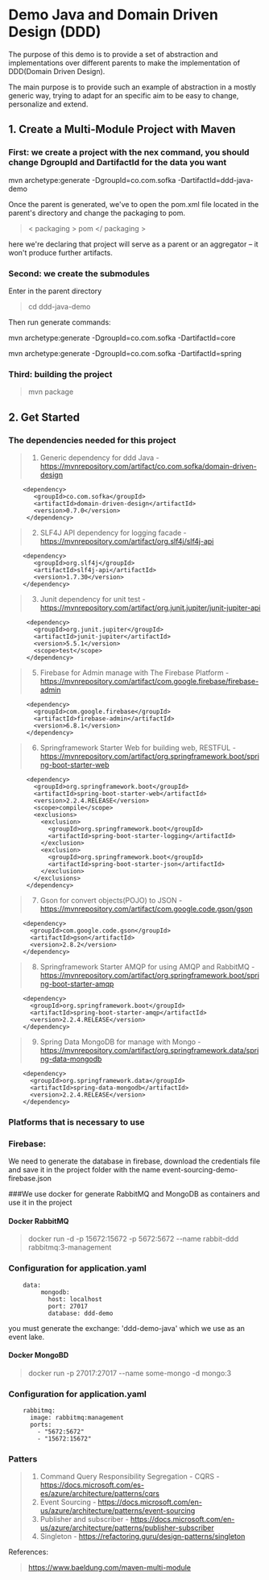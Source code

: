 # Demo Java and Domain Driven Design (DDD)

The purpose of this demo is to provide a set of abstraction and implementations over different parents to make the implementation 
of DDD(Domain Driven Design).

The main purpose is to provide such an example of abstraction in a mostly generic way, trying to adapt for an specific aim to be easy 
to change, personalize and extend.  

## 1. Create a Multi-Module Project with Maven

### First: we create a project with the nex command, you should change DgroupId and DartifactId for the data you want

mvn archetype:generate -DgroupId=co.com.sofka -DartifactId=ddd-java-demo 

Once the parent is generated, we've to open the pom.xml file located in the parent's directory and change the packaging to pom.

> < packaging > pom </ packaging >

here we're declaring that project will serve as a parent or an aggregator – it won't produce further artifacts.

### Second: we create the submodules

Enter in the parent directory

> cd ddd-java-demo

Then run generate commands:

mvn archetype:generate -DgroupId=co.com.sofka  -DartifactId=core 

mvn archetype:generate -DgroupId=co.com.sofka  -DartifactId=spring

### Third: building the project 

> mvn package

## 2. Get Started

### The dependencies needed for this project

> 1. Generic dependency for ddd Java - https://mvnrepository.com/artifact/co.com.sofka/domain-driven-design
```
    <dependency>
       <groupId>co.com.sofka</groupId>
       <artifactId>domain-driven-design</artifactId>
       <version>0.7.0</version>
     </dependency>
```
> 2. SLF4J API dependency for logging facade - https://mvnrepository.com/artifact/org.slf4j/slf4j-api
```
    <dependency>
       <groupId>org.slf4j</groupId>
       <artifactId>slf4j-api</artifactId>
       <version>1.7.30</version>
    </dependency>
```
> 3. Junit dependency for unit test - https://mvnrepository.com/artifact/org.junit.jupiter/junit-jupiter-api
```
     <dependency>
       <groupId>org.junit.jupiter</groupId>
       <artifactId>junit-jupiter</artifactId>
       <version>5.5.1</version>
       <scope>test</scope>
     </dependency>
 ```
> 5. Firebase for Admin manage with The Firebase Platform - https://mvnrepository.com/artifact/com.google.firebase/firebase-admin
```
     <dependency>
       <groupId>com.google.firebase</groupId>
       <artifactId>firebase-admin</artifactId>
       <version>6.8.1</version>
     </dependency>
 ```
> 6. Springframework Starter Web for building web, RESTFUL - https://mvnrepository.com/artifact/org.springframework.boot/spring-boot-starter-web
```
     <dependency>
       <groupId>org.springframework.boot</groupId>
       <artifactId>spring-boot-starter-web</artifactId>
       <version>2.2.4.RELEASE</version>
       <scope>compile</scope>
       <exclusions>
         <exclusion>
           <groupId>org.springframework.boot</groupId>
           <artifactId>spring-boot-starter-logging</artifactId>
         </exclusion>
         <exclusion>
           <groupId>org.springframework.boot</groupId>
           <artifactId>spring-boot-starter-json</artifactId>
         </exclusion>
       </exclusions>
     </dependency>
 ```
> 7. Gson for convert objects(POJO) to JSON - https://mvnrepository.com/artifact/com.google.code.gson/gson
```
    <dependency>
      <groupId>com.google.code.gson</groupId>
      <artifactId>gson</artifactId>
      <version>2.8.2</version>
    </dependency>
 ```
> 8. Springframework Starter AMQP for using AMQP and RabbitMQ - https://mvnrepository.com/artifact/org.springframework.boot/spring-boot-starter-amqp
```
    <dependency>
      <groupId>org.springframework.boot</groupId>
      <artifactId>spring-boot-starter-amqp</artifactId>
      <version>2.2.4.RELEASE</version>
    </dependency>
 ```
> 9. Spring Data MongoDB for manage with Mongo - https://mvnrepository.com/artifact/org.springframework.data/spring-data-mongodb
```
    <dependency>
      <groupId>org.springframework.data</groupId>
      <artifactId>spring-data-mongodb</artifactId>
      <version>2.2.4.RELEASE</version>
    </dependency>
 ```


### Platforms that is necessary to use

### Firebase: 

We need to generate the database in firebase, download the credentials file and save it in the project folder with the name event-sourcing-demo-firebase.json

###We use docker for generate RabbitMQ and MongoDB as containers and use it in the project

#### Docker RabbitMQ
> docker run -d -p 15672:15672 -p 5672:5672 --name rabbit-ddd rabbitmq:3-management

### Configuration for application.yaml
```
    data:
         mongodb:
           host: localhost
           port: 27017
           database: ddd-demo
```

you must generate the exchange: 'ddd-demo-java' which we use as an event lake.

#### Docker MongoBD
> docker run -p 27017:27017 --name some-mongo -d mongo:3

### Configuration for application.yaml
```
    rabbitmq:
      image: rabbitmq:management
      ports:
        - "5672:5672"
        - "15672:15672"
```

### Patters
> 1. Command Query Responsibility Segregation - CQRS - https://docs.microsoft.com/es-es/azure/architecture/patterns/cqrs
> 2. Event Sourcing - https://docs.microsoft.com/en-us/azure/architecture/patterns/event-sourcing
> 3. Publisher and subscriber - https://docs.microsoft.com/en-us/azure/architecture/patterns/publisher-subscriber
> 4. Singleton - https://refactoring.guru/design-patterns/singleton


References: 
> https://www.baeldung.com/maven-multi-module





